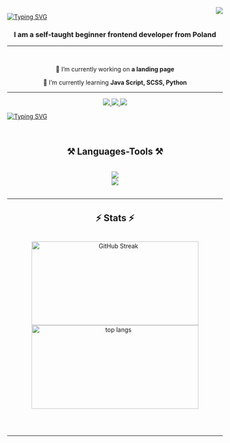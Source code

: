 <img align="right" src="https://hits.seeyoufarm.com/api/count/incr/badge.svg?url=https%3A%2F%2Fgithub.com%2Fcode-mike-code&count_bg=%23F5DF4D&title_bg=%23939597&icon=&icon_color=%23939597&title=visitors&edge_flat=false" />

[![Typing SVG](https://readme-typing-svg.demolab.com?font=Rubik+Doodle+Shadow&size=40&pause=1000&color=939597&background=F5DF4D&center=true&vCenter=true&random=false&width=1100&height=120&lines=Hello%2C+im+Mike+;Junior+Frontend+Developer+)](https://git.io/typing-svg)


<h3 align="center">I am a self-taught beginner frontend developer from Poland</h3>
<hr/>
<br/>

<div align="center">
 
 🔭 I’m currently working on **a landing page**
 
 🌱 I’m currently learning **Java Script, SCSS, Python**

 </div>
<hr/>

 <div align="center"> 
  <a href="mailto:m.majewski.dm@gmail.com">
    <img src="https://img.shields.io/badge/Gmail-333333?style=for-the-badge&logo=gmail&logoColor=red" />
  </a>
  <a href="www.linkedin.com/in/michał-code-mike">
    <img src="https://img.shields.io/badge/LinkedIn-0077B5?style=for-the-badge&logo=linkedin&logoColor=white" />
  </a>
  <a href="https://github.com/code-mike-code" >
     <img src="https://img.shields.io/badge/Portfolio-FF5722?style=for-the-badge&logo=todoist&logoColor=white" /> 
  </a>
</div>

[![Typing SVG](https://readme-typing-svg.demolab.com?font=Montserrat&size=20&duration=500&pause=500&color=ffffff&background=939597&center=true&multiline=true&repeat=false&random=false&width=1100&height=240&lines=Hi%2C+I%E2%80%99m+Micha%C5%82%2C+you+can+call+me+Mike;I+am+a+self-taught+frontend+developer+at+beginner+%2F+junior+level.;+Looking+for+my+first+job+%2F+internship%2C+as+I+want+to+develop+my+skills+in+this+direction.;Full-time%2C+part-time%2C+task-+based.+Experienced+in+teamwork%2C+organized%2C+quickly+adapting+to+new+environment.;Love+solving+problems+and+creating+cool+stuff+in+the+process.;Strong+soft+and+social+skills%2C+open-minded.;-+interested+in+new+technologies%2C+kitesurfing%2C+self-development%2C+freediving%2C+home-cook%2C;+-+looking+to+collaborate+on+Open+Source+projects+to+bring+my+skills+to+the+next+level%2C)](https://git.io/typing-svg)

<br/>

<h2 align="center">⚒️ Languages-Tools ⚒️</h2>
<br/>
<div align="center">
    <img src="https://skillicons.dev/icons?i=html,css,scss,bootstrap,vscode,github,figma,tailwind,git" /><br/>
    <img src="https://skillicons.dev/icons?i=python,javascript,mysql" />
 <br>
</div>

<br/>


<hr/>

<h2 align="center">⚡ Stats ⚡</h2>
<br>
<div align=center>
  <a href="https://git.io/streak-stats"><img width=390 height=195 src="https://github-readme-streak-stats.herokuapp.com?user=code-mike-code&theme=yellowdark&hide_border=true&border_radius=8&date_format=j%2Fn%5B%2FY%5D&mode=weekly&ring=F5DF4D&stroke=F5DF4D&background=000000&border=F5DF4D&fire=F54100&currStreakNum=F5DF4D&sideNums=F5DF4D&currStreakLabel=F5DF4D&sideLabels=F5DF4D&dates=F5DF4D&excludeDaysLabel=F5DF4D" alt="GitHub Streak" /></a>
 

 <img width=390 height=195 src="https://github-readme-stats.vercel.app/api/top-langs/?username=code-mike-code&layout=compact&card_width=390&custom_title=My_Languages&bg_color=939597" alt="top langs" />
  <br/>
</div>

<br/><br/>

<hr/>

<br/>

